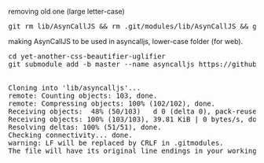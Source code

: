 removing old one (large letter-case)
<pre>
git rm lib/AsynCallJS && rm .git/modules/lib/AsynCallJS && git submodule lib/AsynCallJS deinit --recursive --force
</pre>

making AsynCallJS to be used in asyncalljs, lower-case folder (for web).
<pre>
cd yet-another-css-beautifier-uglifier 
git submodule add -b master --name asyncalljs https://github.com/eladkarako/AsynCallJS.git lib/asyncalljs


Cloning into 'lib/asyncalljs'...
remote: Counting objects: 103, done.
remote: Compressing objects: 100% (102/102), done.
Receiving objects:  48% (50/103)   d 0 (delta 0), pack-reused 0R
Receiving objects: 100% (103/103), 39.81 KiB | 0 bytes/s, done.
Resolving deltas: 100% (51/51), done.
Checking connectivity... done.
warning: LF will be replaced by CRLF in .gitmodules.
The file will have its original line endings in your working directory.
</pre>